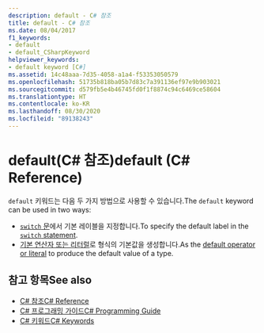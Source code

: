 ```yaml
---
description: default - C# 참조
title: default - C# 참조
ms.date: 08/04/2017
f1_keywords:
- default
- default_CSharpKeyword
helpviewer_keywords:
- default keyword [C#]
ms.assetid: 14c48aaa-7d35-4058-a1a4-f53353050579
ms.openlocfilehash: 51735b818ba05b7d83c7a391136ef97e9b903021
ms.sourcegitcommit: d579fb5e4b46745fd0f1f8874c94c6469ce58604
ms.translationtype: HT
ms.contentlocale: ko-KR
ms.lasthandoff: 08/30/2020
ms.locfileid: "89138243"
---
```

# <a name="default-c-reference"></a><span data-ttu-id="38a9f-103">default(C# 참조)</span><span class="sxs-lookup"><span data-stu-id="38a9f-103">default (C# Reference)</span></span>

<span data-ttu-id="38a9f-104">`default` 키워드는 다음 두 가지 방법으로 사용할 수 있습니다.</span><span class="sxs-lookup"><span data-stu-id="38a9f-104">The `default` keyword can be used in two ways:</span></span>

- <span data-ttu-id="38a9f-105">[`switch` 문](switch.md)에서 기본 레이블을 지정합니다.</span><span class="sxs-lookup"><span data-stu-id="38a9f-105">To specify the default label in the [`switch` statement](switch.md).</span></span>
- <span data-ttu-id="38a9f-106">[기본 연산자 또는 리터럴](../operators/default.md)로 형식의 기본값을 생성합니다.</span><span class="sxs-lookup"><span data-stu-id="38a9f-106">As the [default operator or literal](../operators/default.md) to produce the default value of a type.</span></span>

## <a name="see-also"></a><span data-ttu-id="38a9f-107">참고 항목</span><span class="sxs-lookup"><span data-stu-id="38a9f-107">See also</span></span>

- [<span data-ttu-id="38a9f-108">C# 참조</span><span class="sxs-lookup"><span data-stu-id="38a9f-108">C# Reference</span></span>](../index.md)
- [<span data-ttu-id="38a9f-109">C# 프로그래밍 가이드</span><span class="sxs-lookup"><span data-stu-id="38a9f-109">C# Programming Guide</span></span>](../../programming-guide/index.md)
- [<span data-ttu-id="38a9f-110">C# 키워드</span><span class="sxs-lookup"><span data-stu-id="38a9f-110">C# Keywords</span></span>](index.md)
